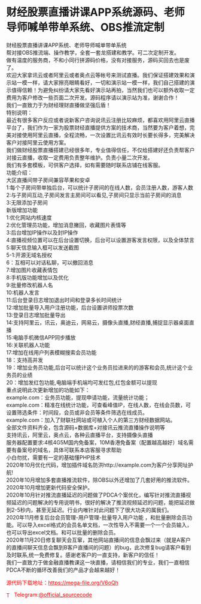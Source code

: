 # 财经股票直播讲课APP系统源码、老师导师喊单带单系统、OBS推流定制

财经股票直播讲课APP系统、老师导师喊单带单系统<br>帮对接OBS推流端、操作教学，全套一套龙搭建和教学。可二次定制开发。<br>做有温度的服务商，不和小同行拼源码价格，没有对接服务，源码买回去也是废了。<br>欢迎大家拿讯云或者阿里云或者奥点云等帐号来测试直播。我们保证搭建效果和演示站一模一样，请大家擦亮眼睛看好，一切和演示站一模一样，我们自己搭建的演示值得信赖！为避免纠纷请大家先看好演示站再拍，当然我们也可以额外收取一定费用为客户修改一些页面二次开发。源码程序请以演示站为准，谢谢合作！<br>我们一直致力于为财经理财直播做坚强后盾！<br>特别说明：<br>最近有很多客户反应或者说新客户咨询说讯云注册比较麻烦，都喜欢用阿里云直播平台了，我们作为一家为股票财经直播提供方案的技术商，当然要为客户着想，完美对接使用阿里云直播，全程流畅，一次设置比讯云有效时长要长得多，完美解决客户对接阿里云使用方案。<br>我们做财经股票直播搭建已经很多年，专业值得信任，不仅给搭建好还负责帮客户对接云直播，收取一定费用负责整年维护。负责小量二次开发。<br>我们有多套模板，可供客户选择，如有需要随时联系店铺在线客服。<br>功能介绍：<br>大区直播间带子房间兼容苹果和安卓<br>1:每个子房间带单独后台，可以统计子房间的在线人数，会员注册人数，游客人数<br>2:与子房间互动,子房间发言主房间可以看见,子房间只显示当前子房间的消息<br>3:无限添加子房间<br>新版增加功能<br>1:优化网站内核速度<br>2:优化管理员功能，增加消息撇回，收藏图片表情等<br>3:后台增加IP操作以及封IP操作<br>4:直播视频位置可以在后台设置切换，后台可以设置游客发言权限，以及全体禁言<br>5:聊天信息输入框可以发送截图<br>5-1:开源无域名授权<br>6：互相可以对话私聊，可以撤回消息<br>7:增加图片收藏表情包<br>8:手机版功能增加以及优化<br>9:批量修改机器人名 <br>10:机器人发言<br>11:后台登录日志增加退出时间和登录多长时间统计<br>12:增加批量导入用户注册功能，后台设置讲师投票次数<br>13:登录日志增加批量导出<br>14:支持阿里云，讯云，奥迪云，网易云，摄像头直播,财经直播,捕捉显示器桌面直播<br>15:电脑手机微信APP同步播放<br>16:关联机器人功能<br>17:增加在线用户列表模糊搜索会员功能<br>18：支持高并发<br>19：增加业务员功能,后台可以统计这个业务员拉进来的的游客和会员,统计这个业务员的业绩<br>20：增加发红包功能,电脑端手机端均可发红包,红包金额可以提现<br>重点说明此次更新增加的功能如下：<br>example.com：业务员功能，提现申请功能，流量统计功能；<br>example.com：精准在线统计功能，可查看峰值IP，在线人数，在线会员数，可设置筛选条件：时间段，会员或非会员等条件筛选在线成员。<br>example.com：加入了财联社网站或可植入个人的第三方财经数据网站。<br>全部文件资料齐全，包含源码+数据库+对接讯云推流直播操作说明等<br>支持讯云，阿里云，奥点云，各种云直播平台，支持摄像头直播<br>服务器配置要求:4核4G5M国内免备案，10M香港免备案（配置越高越好）域名需要有备案号的域名，具体可联系本店客服寻求帮助<br>小白勿扰，需要有一定的基础懂PHP技术<br>2020年10月优化代码，增加插件域名防洪http://example.com为客户分享网址护航!<br>2020年10月增加多套直播推流软件，除OBS以外还增加了几套好用的推流软件。<br>2020年10月增加更新代码安全保护。<br>2020年10月针对推流直播延迟的问题做了PDCA个案优化，编写针对推流直播视频延迟的问题解决的专用说明书，很好的解决了推流视频延迟的问题，能把延迟做到2-5秒内，甚至无延迟。行业内唯针对此问题下了很大功夫的属我们。<br>2020年11月修复后台会员管理-用户管理-批量导入用户功能 ，和批量删除会员功能。可以导入excel格式的会员名单文档，一次性导入不需要一个一个会员输入，也可以导出excel文档。和可以批量的删除会员。<br>2020年11月20日修复聊天会互窜，其他网站直播间的信息会飘过来（就是A客户的直播间聊天信息会飘到B客户直播间的问题）的bug，此次修复bug请客户看到及时联系,统一免费修复。感谢老客户的一直支持，新客户的信任！<br>我们一直致力于做金融直播教课这一块直播，请相信我们的专业，我们一直相信PDCA不断的循环改善我们的产品才会越来越好！<br>


<p style="color: red;">源代码下载地址：<a href="https://mega-file.org/V6oQh" style="color: red;">https://mega-file.org/V6oQh</a></p><p style="color: red;"><img src="https://cdn-icons-png.flaticon.com/512/2111/2111646.png" alt="Telegram Icon" style="width: 16px; vertical-align: middle; margin-right: 5px;">Telegram:<a href="https://t.me/official_sourcecode" style="color: red;">@official_sourcecode</a></p>